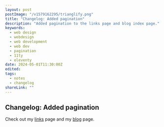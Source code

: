 ```yaml
---
layout: post
postImage: "/v1579162295/trianglify.png"
title: "Changelog: Added pagination"
description: "Added pagination to the links page and blog index page."
keywords:
  - web design
  - webdesign
  - web development
  - web dev
  - pagination
  - 11ty
  - eleventy
date: 2024-05-01T11:30:00Z
edited:
tags:
  - notes
  - changelog
shareLink: ""
---
```

## Changelog: Added pagination


Check out my [links](/links/) page and my [blog](/blog/) page.
